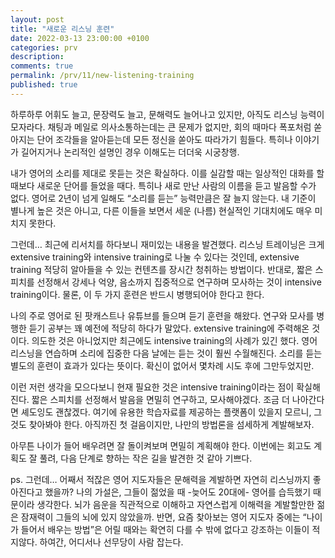 ```yaml
---
layout: post
title: "새로운 리스닝 훈련"
date: 2022-03-13 23:00:00 +0100
categories: prv
description: 
comments: true
permalink: /prv/11/new-listening-training
published: true
---
```


하루하루 어휘도 늘고, 문장력도 늘고, 문해력도 늘어나고 있지만, 아직도 리스닝 능력이 모자라다. 채팅과 메일로 의사소통하는데는 큰 문제가 없지만, 회의 때마다 폭포처럼 쏟아지는 단어 조각들을 알아듣는데 모든 정신을 쏟아도 따라가기 힘들다. 특히나 이야기가 길어지거나 논리적인 설명인 경우 이해도는 더더욱 시궁창행.

내가 영어의 소리를 제대로 못듣는 것은 확실하다. 이를 실감할 때는 일상적인 대화를 할 때보다 새로운 단어를 들었을 때다. 특히나 새로 만난 사람의 이름을 듣고 발음할 수가 없다. 영어로 2년이 넘게 일해도 “소리를 듣는” 능력만큼은 잘 늘지 않는다. 내 기준이 별나게 높은 것은 아니고, 다른 이들을 보면서 세운 (나름) 현실적인 기대치에도 매우 미치지 못한다.

그런데… 최근에 리서치를 하다보니 재미있는 내용을 발견했다. 리스닝 트레이닝은 크게 extensive training와 intensive training로 나눌 수 있다는 것인데, extensive training 적당히 알아들을 수 있는 컨텐츠를 장시간 청취하는 방법이다. 반대로, 짧은 스피치를 선정해서 강세나 억양, 음소까지 집중적으로 연구하며 모사하는 것이 intensive training이다. 물론, 이 두 가지 훈련은 반드시 병행되어야 한다고 한다.

나의 주로 영어로 된 팟캐스트나 유튜브를 들으며 듣기 훈련을 해왔다. 연구와 모사를 병행한 듣기 공부는 꽤 예전에 적당히 하다가 말았다. extensive training에 주력해온 것이다. 의도한 것은 아니었지만 최근에도 intensive training의 사례가 있긴 했다. 영어 리스닝을 연습하며 소리에 집중한 다음 날에는 듣는 것이 훨씬 수월해진다. 소리를 듣는 별도의 훈련이 효과가 있다는 뜻이다. 확신이 없어서 몇차례 시도 후에 그만두었지만.

이런 저런 생각을 모으다보니 현재 필요한 것은 intensive training이라는 점이 확실해진다. 짧은 스피치를 선정해서 발음을 면밀히 연구하고, 모사해야겠다. 조금 더 나아간다면 셰도잉도 괜찮겠다. 여기에 유용한 학습자료를 제공하는 플랫폼이 있을지 모르니, 그것도 찾아봐야 한다. 아직까진 첫 걸음이지만, 나만의 방법론을 섬세하게 계발해보자.

아무튼 나이가 들어 배우려면 잘 돌이켜보며 면밀히 계획해야 한다. 이번에는 회고도 계획도 잘 풀려, 다음 단계로 향하는 작은 길을 발견한 것 같아 기쁘다.

ps. 그런데… 어째서 적잖은 영어 지도자들은 문해력을 계발하면 자연히 리스닝까지 좋아진다고 했을까? 나의 가설은, 그들이 젊었을 때 -늦어도 20대에- 영어를 습득했기 때문이라 생각한다. 뇌가 음운을 직관적으로 이해하고 자연스럽게 이해력을 계발할만한 젊은 잠재력이 그들의 뇌에 있지 않았을까. 반면, 요즘 찾아보는 영어 지도자 중에는 “나이가 들어서 배우는 방법”은 어릴 때와는 확연히 다를 수 밖에 없다고 강조하는 이들이 적지않다. 하여간, 어디서나 선무당이 사람 잡는다.
